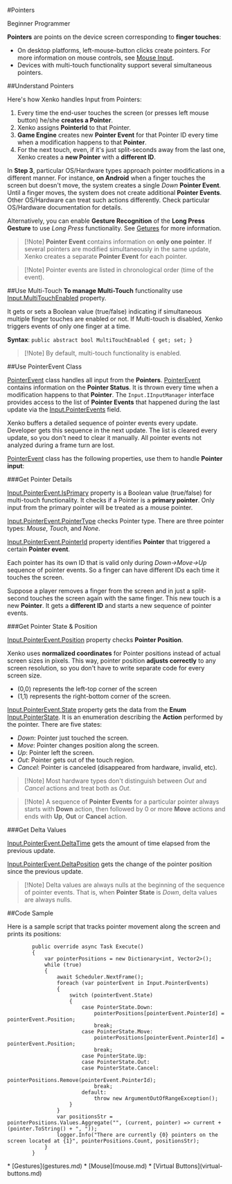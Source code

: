 #Pointers

<span class="label label-doc-level">Beginner</span>
<span class="label label-doc-audience">Programmer</span>

**Pointers** are points on the device screen corresponding to **finger touches**:
* On desktop platforms, left-mouse-button clicks create pointers. For more information on mouse controls, see [Mouse Input](mouse.md).
* Devices with multi-touch functionality support several simultaneous pointers.

##Understand Pointers

Here's how Xenko handles Input from Pointers:

1. Every time the end-user touches the screen (or presses left mouse button) he/she **creates a Pointer**.
2. Xenko assigns **PointerId** to that Pointer.
3. **Game Engine** creates new **Pointer Event** for that Pointer ID every time when a modification happens to that **Pointer**.
4. For the next touch, even, if it's just split-seconds away from the last one, Xenko creates a **new Pointer** with a **different ID**.

In **Step 3**, particular OS/Hardware types approach pointer modifications in a different manner.
For instance, **on Android** when a finger touches the screen but doesn't move, the system creates a single _Down_ **Pointer Event**.
Until a finger moves, the system does not create additional **Pointer Events**. Other OS/Hardware can treat such actions differently.
Check particular OS/Hardware documentation for details.

Alternatively, you can enable **Gesture Recognition** of the **Long Press Gesture** to use _Long Press_ functionality. See [Getures](gestures.md) for more information.

> [!Note] **Pointer Event** contains information on **only one pointer**.
> If several pointers are modified simultaneously in the same update,  Xenko creates a separate **Pointer Event** for each pointer.

> [!Note] Pointer events are listed in chronological order (time of the event).

##Use Multi-Touch
**To manage Multi-Touch** functionality use [Input.MultiTouchEnabled](xref="SiliconStudio.Xenko.Input.InputManager.MultiTouchEnabled") property.

It gets or sets a Boolean value (true/false) indicating if simultaneous multiple finger touches are enabled or not.
If Multi-touch is disabled, Xenko triggers events of only one finger at a time.

**Syntax**: ``public abstract bool MultiTouchEnabled { get; set; }``

> [!Note] By default, multi-touch functionality is enabled.

##Use PointerEvent Class

[PointerEvent](xref="SiliconStudio.Xenko.Input.PointerEvent") class handles all input from the **Pointers**.
[PointerEvent](xref="SiliconStudio.Xenko.Input.PointerEvent") contains information on the **Pointer Status**.
It is thrown every time when a modification happens to that **Pointer**.
The ```Input.IInputManager``` interface provides access to the list of **Pointer Events** that happened during the last update via the [Input.PointerEvents](xref="SiliconStudio.Xenko.Input.InputManager.PointerEvents") field.

Xenko buffers a detailed sequence of pointer events every update. Developer gets this sequence in the next update.
The list is cleared every update, so you don't need to clear it manually.
All pointer events not analyzed during a frame turn are lost.

[PointerEvent](xref="SiliconStudio.Xenko.Input.PointerEvent") class has the following properties, use them to handle **Pointer input**:

###Get Pointer Details

[Input.PointerEvent.IsPrimary](xref="SiliconStudio.Xenko.Input.PointerEvent.IsPrimary") property is a Boolean value (true/false) for multi-touch functionality. It checks if a Pointer is a **primary pointer**.
Only input from the primary pointer will be treated as a mouse pointer.

[Input.PointerEvent.PointerType](xref="SiliconStudio.Xenko.Input.PointerEvent.PointerType") checks Pointer type. There are three pointer types: _Mouse_, _Touch_, and _None_.

[Input.PointerEvent.PointerId](xref="SiliconStudio.Xenko.Input.PointerEvent.PointerId") property identifies **Pointer** that triggered a certain **Pointer event**.

Each pointer has its own ID that is valid only during _Down->Move->Up_ sequence of pointer events.
So a finger can have different IDs each time it touches the screen.

Suppose a player removes a finger from the screen and in just a split-second touches the screen again with the same finger.
This new touch is a new **Pointer**. It gets a **different ID** and starts a new sequence of pointer events.

###Get Pointer State & Position

[Input.PointerEvent.Position](xref="SiliconStudio.Xenko.Input.PointerEvent.Position") property checks **Pointer Position**.

Xenko uses **normalized coordinates** for Pointer positions instead of actual screen sizes in pixels.
This way, pointer position **adjusts correctly** to any screen resolution, so you don't have to write separate code for every screen size.

* (0,0) represents the left-top corner of the screen
* (1,1) represents the right-bottom corner of the screen.

[Input.PointerEvent.State](xref="SiliconStudio.Xenko.Input.PointerEvent.State") property gets the data from the **Enum** [Input.PointerState](xref="SiliconStudio.Xenko.Input.PointerState"). It is an enumeration describing the **Action** performed by the pointer. There are five states:

* _Down_: Pointer just touched the screen.
* _Move_: Pointer changes position along the screen.
* _Up_: Pointer left the screen.
* _Out_: Pointer gets out of the touch region.
* _Cancel_: Pointer is canceled (disappeared from hardware, invalid, etc).

> [!Note] Most hardware types don't distinguish between _Out_ and _Cancel_ actions and treat both as _Out_.

> [!Note] A sequence of **Pointer Events** for a particular pointer
> always starts with **Down** action, then followed by 0 or more **Move** actions
> and ends with **Up**, **Out** or **Cancel** action.


###Get Delta Values

[Input.PointerEvent.DeltaTime](xref="SiliconStudio.Xenko.Input.PointerEvent.DeltaTime") gets the amount of time elapsed from the previous update.

[Input.PointerEvent.DeltaPosition](xref="SiliconStudio.Xenko.Input.PointerEvent.DeltaPosition") gets the change of the pointer position since the previous update.

> [!Note] Delta values are always nulls at the beginning of the sequence of pointer events.
> That is, when **Pointer State** is _Down_, delta values are always nulls.

##Code Sample

Here is a sample script that tracks pointer movement along the screen and prints its positions:

```
        public override async Task Execute()
        {
            var pointerPositions = new Dictionary<int, Vector2>(); 
            while (true)
            {
                await Scheduler.NextFrame();
                foreach (var pointerEvent in Input.PointerEvents)
                {
                    switch (pointerEvent.State)
                    {
                        case PointerState.Down:
                            pointerPositions[pointerEvent.PointerId] = pointerEvent.Position;
                            break;
                        case PointerState.Move:
                            pointerPositions[pointerEvent.PointerId] = pointerEvent.Position;
                            break;
                        case PointerState.Up:
                        case PointerState.Out:
                        case PointerState.Cancel:
                            pointerPositions.Remove(pointerEvent.PointerId);
                            break;
                        default:
                            throw new ArgumentOutOfRangeException();
                    }
                }
                var positionsStr = pointerPositions.Values.Aggregate("", (current, pointer) => current + (pointer.ToString() + ", "));
                logger.Info("There are currently {0} pointers on the screen located at {1}", pointerPositions.Count, positionsStr);
            }
        }
```

<div class="doc-relatedtopics">
* [Gestures](gestures.md)
* [Mouse](mouse.md)
* [Virtual Buttons](virtual-buttons.md)
</div>
